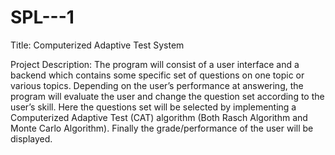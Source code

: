 # SPL---1
          
Title:    Computerized Adaptive Test System


Project Description:  The program will consist of a user interface and a backend
which contains some specific set of questions on one topic or various topics.
Depending on the user’s performance at answering, the program will evaluate the
user and change the question set according to the user’s skill. Here the questions
set will be selected by implementing a Computerized Adaptive Test (CAT)
algorithm (Both Rasch Algorithm and Monte Carlo Algorithm). Finally the
grade/performance of the user will be displayed.

